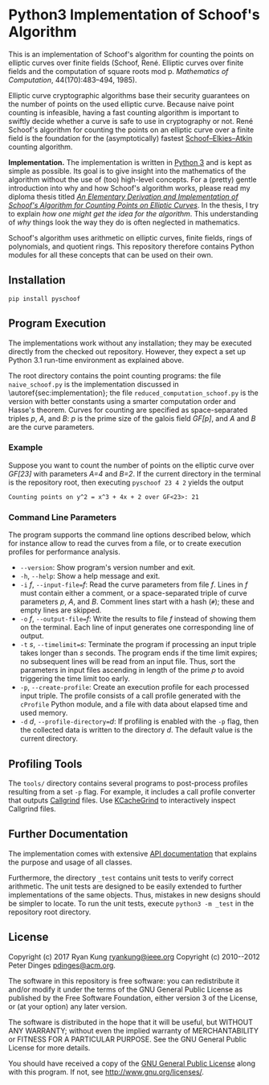 Python3 Implementation of Schoof's Algorithm
============================================

This is an implementation of Schoof's algorithm for counting the
points on elliptic curves over finite fields (Schoof, René. Elliptic
curves over finite fields and the computation of square roots mod
p. *Mathematics of Computation*, 44(170):483–494, 1985).

Elliptic curve cryptographic algorithms base their security guarantees
on the number of points on the used elliptic curve.  Because naive
point counting is infeasible, having a fast counting algorithm is
important to swiftly decide whether a curve is safe to use in
cryptography or not.  René Schoof's algorithm for counting the points
on an elliptic curve over a finite field is the foundation for the
(asymptotically) fastest [Schoof–Elkies–Atkin][sea-algorithm] counting
algorithm.


**Implementation.**
The implementation is written in [Python 3][python] and is kept as
simple as possible.  Its goal is to give insight into the mathematics
of the algorithm without the use of (too) high-level concepts.  For a
(pretty) gentle introduction into why and how Schoof's algorithm
works, please read my diploma thesis titled
[*An Elementary Derivation and Implementation of Schoof's Algorithm for Counting Points on Elliptic Curves*][thesis].
In the thesis, I try to explain *how one might get the idea for the
algorithm*.  This understanding of *why* things look the way they do
is often neglected in mathematics.

Schoof's algorithm uses arithmetic on elliptic curves, finite fields,
rings of polynomials, and quotient rings.  This repository therefore
contains Python modules for all these concepts that can be used on
their own.


Installation
-------------


```
pip install pyschoof

```


Program Execution
-----------------

The implementations work without any installation; they may be
executed directly from the checked out repository.  However, they
expect a set up Python 3.1 run-time environment as explained above.

The root directory contains the point counting programs: the file
`naive_schoof.py` is the implementation discussed in
\autoref{sec:implementation}; the file `reduced_computation_schoof.py`
is the version with better constants using a smarter computation order
and Hasse's theorem.  Curves for counting are specified as
space-separated triples *p*, *A*, and *B*: *p* is the prime size of
the galois field *GF[p]*, and *A* and *B* are the curve parameters.

### Example

Suppose you want to count the number of points on the elliptic curve
over *GF[23]* with parameters *A=4* and *B=2*.  If the current
directory in the terminal is the repository root, then
executing `pyschoof 23 4 2` yields the output

~~~~~
Counting points on y^2 = x^3 + 4x + 2 over GF<23>: 21
~~~~~


### Command Line Parameters

The program supports the command line options described below, which
for instance allow to read the curves from a file, or to create
execution profiles for performance analysis.

* `--version`: Show program's version number and exit.
* `-h`, `--help`: Show a help message and exit.
* `-i` *f*, `--input-file=`*f*: Read the curve parameters from file
  *f*.  Lines in *f* must contain either a comment, or a
  space-separated triple of curve parameters *p*, *A*, and *B*.
  Comment lines start with a hash (`#`); these and empty lines are
  skipped.
* `-o` *f*, `--output-file=`*f*: Write the results to file *f* instead
  of showing them on the terminal.  Each line of input generates one
  corresponding line of output.
* `-t` *s*, `--timelimit=`*s*: Terminate the program if processing an
  input triple takes longer than *s* seconds.  The program ends if the
  time limit expires; no subsequent lines will be read from an input
  file.  Thus, sort the parameters in input files ascending in length
  of the prime *p* to avoid triggering the time limit too early.
* `-p`, `--create-profile`: Create an execution profile for each
  processed input triple.  The profile consists of a call profile
  generated with the `cProfile` Python module, and a file with data
  about elapsed time and used memory.
* `-d` *d*, `--profile-directory=`*d*: If profiling is enabled with
  the `-p` flag, then the collected data is written to the directory
  *d*.  The default value is the current directory.


Profiling Tools
---------------

The `tools/` directory contains several programs to post-process
profiles resulting from a set `-p` flag.  For example, it includes a
call profile converter that outputs [Callgrind][callgrind] files.  Use
[KCacheGrind][kcachegrind] to interactively inspect Callgrind files.


Further Documentation
---------------------

The implementation comes with extensive [API documentation][api] that
explains the purpose and usage of all classes.

Furthermore, the directory `_test` contains unit tests to verify
correct arithmetic.  The unit tests are designed to be easily extended
to further implementations of the same objects.  Thus, mistakes in new
designs should be simpler to locate.  To run the unit tests, execute
`python3 -m _test` in the repository root directory.


License
-------
Copyright (c) 2017 Ryan Kung <ryankung@ieee.org>
Copyright (c) 2010--2012 Peter Dinges <pdinges@acm.org>.

The software in this repository is free software: you can redistribute
it and/or modify it under the terms of the GNU General Public License
as published by the Free Software Foundation, either version 3 of the
License, or (at your option) any later version.

The software is distributed in the hope that it will be useful, but
WITHOUT ANY WARRANTY; without even the implied warranty of
MERCHANTABILITY or FITNESS FOR A PARTICULAR PURPOSE.  See the GNU
General Public License for more details.

You should have received a copy of the [GNU General Public License][gpl3]
along with this program.  If not, see <http://www.gnu.org/licenses/>.


[api]: http://pdinges.github.com/python-schoof
[callgrind]: http://valgrind.org/info/tools.html "Callgrind is part of the Valgrind tool suite"
[gpl3]: http://opensource.org/licenses/GPL-3.0 "GNU General Public License, version 3"
[kcachegrind]: http://kcachegrind.sourceforge.net/html/Home.html "Interactive viewer for Callgrind files."
[python]: http://python.org "Python Programming Language"
[python-using]: http://docs.python.org/py3k/using/index.html "Python Setup and Usage"
[sea-algorithm]: http://en.wikipedia.org/wiki/Schoof%E2%80%93Elkies%E2%80%93Atkin_algorithm "Schoof-Elkies-Atkin algorithm for counting points on elliptic curves over finite fields."
[thesis]: http://www.elwedgo.de/fileadmin/elwedgo.de/portfolio/diploma_thesis_math/dinges-elementary_schoof_derivation-thesis.pdf
